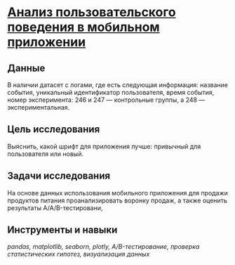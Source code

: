 # [Анализ пользовательского поведения в мобильном приложении](https://github.com/polina-mokretsova/portfolio/blob/main/mobile_app_users_analysis/mobile_app_users_analysis.ipynb)

## Данные
В наличии датасет с логами, где есть следующая информация: название события, уникальный идентификатор пользователя, время события, номер эксперимента: 246 и 247 — контрольные группы, а 248 — экспериментальная.

## Цель исследования
Выяснить, какой шрифт для приложения лучше: привычный для пользователя или новый.

## Задачи исследования
На основе данных использования мобильного приложения для продажи продуктов питания проанализировать воронку продаж, а также оценить результаты A/A/B-тестировани,

## Инструменты и навыки
*pandas, matplotlib, seaborn, plotly, A/B-тестирование, проверка статистических гипотез, визуализация данных*
